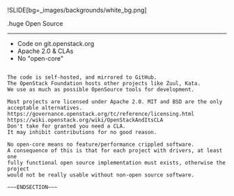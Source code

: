 !SLIDE[bg=_images/backgrounds/white_bg.png]

.huge <span class="teal">Open</span> Source
<hr>

* Code on git.openstack.org
* Apache 2.0 & CLAs
* No "open-core"

~~~SECTION:notes~~~

The code is self-hosted, and mirrored to GitHub.
The OpenStack Foundation hosts other projects like Zuul, Kata.
We use as much as possible OpenSource tools for development.

Most projects are licensed under Apache 2.0. MIT and BSD are the only
acceptable alternatives.
https://governance.openstack.org/tc/reference/licensing.html
https://wiki.openstack.org/wiki/OpenStackAndItsCLA
Don't take for granted you need a CLA.
It may inhibit contributions for no good reason.

No open-core means no feature/performance crippled software.
A consequence of this is that for each project with drivers, at least one
fully functional open source implementation must exists, otherwise the project
would not be really usable without non-open source software.  

~~~ENDSECTION~~~
